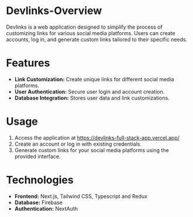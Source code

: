 # Devlinks-Overview
Devlinks is a web application designed to simplify the process of customizing links for various social media platforms. Users can create accounts, log in, and generate custom links tailored to their specific needs.

# Features
* **Link Customization:** Create unique links for different social media platforms.
* **User Authentication:** Secure user login and account creation.
* **Database Integration:** Stores user data and link customizations.

# Usage
1. Access the application at https://devlinks-full-stack-app.vercel.app/
2. Create an account or log in with existing credentials.
3. Generate custom links for your social media platforms using the provided interface.

# Technologies
* **Frontend:** Next.js, Tailwind CSS, Typescript and Redux
* **Database:** Firebase
* **Authentication:** NextAuth 




